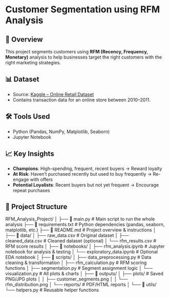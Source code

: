 # Customer Segmentation using RFM Analysis

## 📌 Overview
This project segments customers using **RFM (Recency, Frequency, Monetary)** analysis to help businesses target the right customers with the right marketing strategies.

## 📊 Dataset
- Source: [Kaggle – Online Retail Dataset](https://www.kaggle.com/datasets/vijayuv/onlineretail)
- Contains transaction data for an online store between 2010–2011.

## 🛠 Tools Used
- Python (Pandas, NumPy, Matplotlib, Seaborn)
- Jupyter Notebook

## 📈 Key Insights
- **Champions**: High-spending, frequent, recent buyers → Reward loyalty
- **At Risk**: Haven’t purchased recently but used to buy frequently → Re-engage with offers
- **Potential Loyalists**: Recent buyers but not yet frequent → Encourage repeat purchases

## 📂 Project Structure
RFM_Analysis_Project/
│
├── 📄 main.py                  # Main script to run the whole analysis
├── 📄 requirements.txt         # Python dependencies (pandas, seaborn, matplotlib, etc.)
├── 📄 README.md                # Project overview & instructions
│
├── 📂 data/
│   ├── raw_data.csv            # Original dataset
│   ├── cleaned_data.csv        # Cleaned dataset (optional)
│   └── rfm_results.csv         # RFM score results
│
├── 📂 notebooks/
│   ├── rfm_analysis.ipynb      # Jupyter notebook for analysis & testing
│   └── exploratory_data.ipynb  # Optional EDA notebook
│
├── 📂 scripts/
│   ├── data_preprocessing.py   # Data cleaning & transformation
│   ├── rfm_calculation.py      # RFM scoring functions
│   ├── segmentation.py         # Segment assignment logic
│   └── visualization.py        # All plots & charts
│
├── 📂 outputs/
│   ├── plots/                  # Saved PNG/JPG plots
│   │   ├── customer_segments.png
│   │   └── rfm_distribution.png
│   └── reports/                # PDF/HTML reports
│
└── 📂 utils/
    └── helpers.py              # Reusable helper functions
